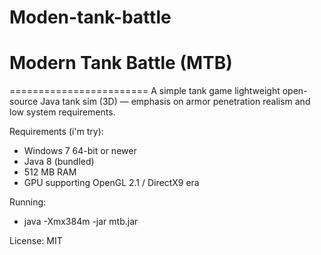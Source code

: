 # Moden-tank-battle


# Modern Tank Battle (MTB)
========================
A simple tank game lightweight open-source Java tank sim (3D) — emphasis on armor penetration realism and low system requirements.

Requirements (i'm try):
- Windows 7 64-bit or newer
- Java 8 (bundled)
- 512 MB RAM
- GPU supporting OpenGL 2.1 / DirectX9 era

Running:
- java -Xmx384m -jar mtb.jar

License: MIT
